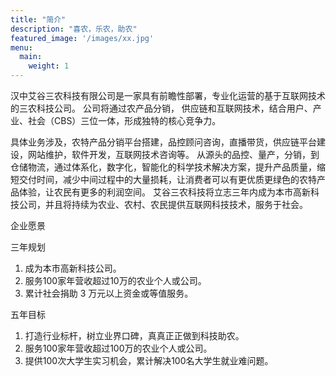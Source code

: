 ```yaml
---
title: "简介"
description: "喜农，乐农，助农"
featured_image: '/images/xx.jpg'
menu:
  main:
    weight: 1
---
```


汉中艾谷三农科技有限公司是一家具有前瞻性部署，专业化运营的基于互联网技术的三农科技公司。 公司将通过农产品分销， 供应链和互联网技术，结合用户、产业、社会（CBS）三位一体，形成独特的核心竞争力。

具体业务涉及，农特产品分销平台搭建，品控顾问咨询，直播带货，供应链平台建设，网站维护，软件开发，互联网技术咨询等。  从源头的品控、量产，分销，到仓储物流，通过体系化，数字化，智能化的科学技术解决方案，提升产品质量，缩短交付时间，减少中间过程中的大量损耗，让消费者可以有更优质更绿色的农特产品体验，让农民有更多的利润空间。
艾谷三农科技将立志三年内成为本市高新科技公司，并且将持续为农业、农村、农民提供互联网科技技术，服务于社会。



企业愿景

三年规划
1. 成为本市高新科技公司。
2. 服务100家年营收超过10万的农业个人或公司。
3. 累计社会捐助 3 万元以上资金或等值服务。


五年目标
1. 打造行业标杆，树立业界口碑，真真正正做到科技助农。
2. 服务100家年营收超过100万的农业个人或公司。
3. 提供100次大学生实习机会，累计解决100名大学生就业难问题。
